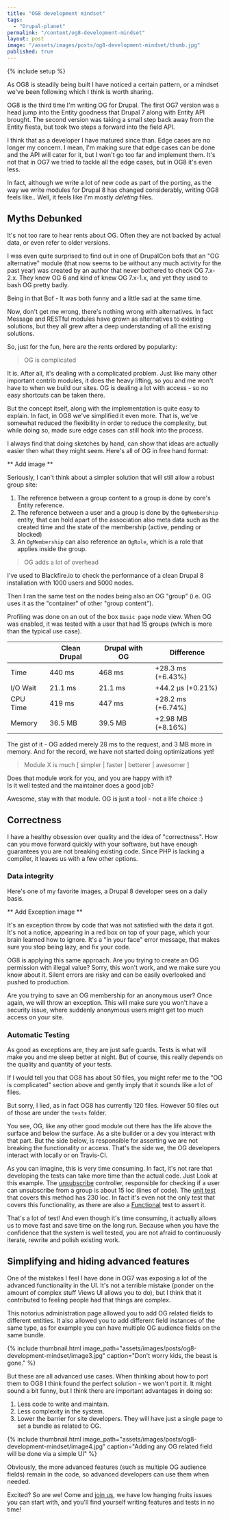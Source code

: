 ```yaml
---
title: "OG8 development mindset"
tags:
  - "Drupal-planet"
permalink: "/content/og8-development-mindset"
layout: post
image: "/assets/images/posts/og8-development-mindset/thumb.jpg"
published: true
---
```


{% include setup %}

As OG8 is steadily being built I have noticed a certain pattern, or a mindset we've been following which I think is worth sharing.

OG8 is the third time I'm writing OG for Drupal. The first OG7 version was a head jump into the Entity goodness that Drupal 7 along with Entity API brought. The second version was taking a small step back away from the Entity fiesta, but took two steps a forward into the field API.

I think that as a developer I have matured since than. Edge cases are no longer my concern. I mean, I'm making sure that edge cases can be done and the API will cater for it, but I won't go too far and implement them. It's not that in OG7 we tried to tackle all the edge cases, but in OG8 it's even less.

In fact, although we write a lot of new code as part of the porting, as the way we write modules for Drupal 8 has changed considerably, writing OG8 feels like.. Well, it feels like I'm mostly _deleting_ files.

## Myths Debunked





It's not too rare to hear rents about OG. Often they are not backed by actual data, or even refer to older versions.  
<!-- more -->
I was even quite surprised to find out in one of DrupalCon bofs that an "OG alternative" module (that now seems to be without any much activity for the past year) was created by an author that never bothered to check OG 7.x-2.x. They knew OG 6 and kind of knew OG 7.x-1.x, and yet they used to bash OG pretty badly.

Being in that Bof - It was both funny and a little sad at the same time.

Now, don't get me wrong, there's nothing wrong with alternatives. In fact Message and RESTful modules have grown as alternatives to existing solutions, but they all grew after a deep understanding of all the existing solutions.

So, just for the fun, here are the rents ordered by popularity:

> OG is complicated

It is. After all, it's dealing with a complicated problem. Just like many other important contrib modules, it does the heavy lifting, so you and me won't have to when we build our sites. OG is dealing a lot with access - so no easy shortcuts can be taken there.

But the concept itself, along with the implementation is quite easy to explain. In fact, in OG8 we've simplified it even more. That is, we've somewhat reduced the flexibility in order to reduce the complexity, but while doing so, made sure edge cases can still hook into the process.

I always find that doing sketches by hand, can show that ideas are actually easier then what they might seem. Here's all of OG in free hand format:

** Add image **

Seriously, I can't think about a simpler solution that will still allow a robust group site:

1. The reference between a group content to a group is done by core's Entity reference.
1. The reference between a user and a group is done by the `OgMembership` entity, that can hold apart of the association also meta data such as the created time and the state of the membership (active, pending or blocked)
1. An `OgMembership` can also reference an `OgRole`, which is a role that applies inside the group.

> OG adds a lot of overhead

I've used to Blackfire.io to check the performance of a clean Drupal 8 installation with 1000 users and 5000 nodes.

Then I ran the same test on the nodes being also an OG "group" (i.e. OG uses it as the "container" of other "group content").

Profiling was done on an out of the box `Basic page` node view.
When OG was enabled, it was tested with a user that had 15 groups (which is more than the typical use case).

|          | Clean Drupal | Drupal with OG | Difference        |
|----------|--------------|----------------|-------------------|
| Time     | 440 ms       | 468 ms         | +28.3 ms (+6.43%) |
| I/O Wait | 21.1 ms      | 21.1 ms        | +44.2 µs (+0.21%) |
| CPU Time | 419 ms       | 447 ms         | +28.2 ms (+6.74%) |
| Memory   | 36.5 MB      | 39.5 MB        | +2.98 MB (+8.16%) |

The gist of it - OG added merely 28 ms to the request, and 3 MB more in memory. And for the record, we have not started doing optimizations yet!


> Module X is much [ simpler | faster | betterer | awesomer ]

Does that module work for you, and you are happy with it?  
Is it well tested and the maintainer does a good job?

Awesome, stay with that module. OG is just a tool - not a life choice :)

## Correctness

I have a healthy obsession over quality and the idea of "correctness". How can you move forward quickly with your software, but have enough guarantees you are not breaking existing code. Since PHP is lacking a compiler, it leaves us with a few other options.

### Data integrity

Here's one of my favorite images, a Drupal 8 developer sees on a daily basis.

** Add Exception image **

It's an exception throw by code that was not satisfied with the data it got. It's not a notice, appearing in a red box on top of your page, which your brain learned how to ignore. It's a "in your face" error message, that makes sure you stop being lazy, and fix your code.

OG8 is applying this same approach. Are you trying to create an OG permission with illegal value? Sorry, this won't work, and we make sure you know about it. Silent errors are risky and can be easily overlooked and pushed to production.

Are you trying to save an OG membership for an anonymous user? Once again, we will throw an exception. This will make sure you won't have a security issue, where suddenly anonymous users might get too much access on your site.

### Automatic Testing

As good as exceptions are, they are just safe guards. Tests is what will make you and me sleep better at night. But of course, this really depends on the quality and quantity of your tests.

If I would tell you that OG8 has about 50 files, you might refer me to the "OG is complicated" section above and gently imply that it sounds like a lot of files.

But sorry, I lied, as in fact OG8 has currently 120 files. However 50 files out of those are under the `tests` folder.

You see, OG, like any other good module out there has the life above the surface and below the surface. As a site builder or a dev you interact with that part. But the side below, is responsible for asserting we are not breaking the functionality or access. That's the side we, the OG developers interact with locally or on Travis-CI.

As you can imagine, this is very time consuming. In fact, it's not rare that developing the tests can take more time than the actual code. Just Look at this example. The [unsubscribe](https://github.com/Gizra/og/blob/6bc7a861cdc5ded1b77c717a5397af0dabdd6345/src/Controller/SubscriptionController.php#L146-L177) controller, responsible for checking if a user can unsubscribe from a group is about 15 loc (lines of code). The [unit test](https://github.com/Gizra/og/blob/6bc7a861cdc5ded1b77c717a5397af0dabdd6345/tests/src/Unit/SubscriptionControllerTest.php) that covers this method has 230 loc. In fact it's even not the only test that covers this functionality, as there are also a [Functional](https://github.com/Gizra/og/blob/6bc7a861cdc5ded1b77c717a5397af0dabdd6345/tests/src/Functional/GroupSubscribeTest.php) test to assert it.

That's a lot of test! And even though it's time consuming, it actually allows us to move fast and save time on the long run. Because when you have the confidence that the system is well tested, you are not afraid to continuously iterate, rewrite and polish existing work.

## Simplifying and hiding advanced features

One of the mistakes I feel I have done in OG7 was exposing a lot of the advanced functionality in the UI. It's not a terrible mistake (ponder on the amount of complex stuff Views UI allows you to do), but I think that it contributed to feeling people had that things are complex.

This notorius administration page allowed you to add OG related fields to different entities. It also allowed you to add different field instances of the same type, as for example you can have multiple OG audience fields on the same bundle.

{% include thumbnail.html image_path="assets/images/posts/og8-development-mindset/image3.jpg" caption="Don't worry kids, the beast is gone." %}

But these are all advanced use cases. When thinking about how to port them to OG8 I think found the perfect solution - we won't port it. It might sound a bit funny, but I think there are important advantages in doing so:

1. Less code to write and maintain.
1. Less complexity in the system.
1. Lower the barrier for site developers. They will have just a single page to set a bundle as related to OG.

{% include thumbnail.html image_path="assets/images/posts/og8-development-mindset/image4.jpg" caption="Adding any OG related field will be done via a simple UI" %}

Obviously, the more advanced features (such as multiple OG audience fields) remain in the code, so advanced developers can use them when needed.

Excited? So are we! Come and [join us](https://github.com/Gizra/og), we have low hanging fruits issues you can start with, and you'll find yourself writing features and tests in no time!
